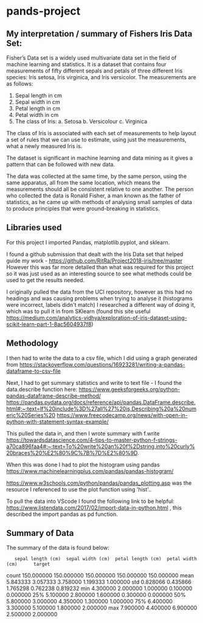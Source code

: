 # pands-project
## My interpretation / summary of Fishers Iris Data Set:

Fisher’s Data set is a widely used multivariate data set in the field of machine learning and statistics. It is a dataset that contains four measurements of fifty different sepals and petals of three different Iris species: Iris setosa, Iris virginica, and Iris versicolor. The measurements are as follows:
1.	Sepal length in cm
2.	Sepal width in cm
3.	Petal length in cm
4.	Petal width in cm
5.	The class of Iris:
    a.	Setosa
    b.	Versicolour
    c.	Virginica

The class of Iris is associated with each set of measurements to help layout a set of rules that we can use to estimate, using just the measurements, what a newly measured Iris is.

The dataset is significant in machine learning and data mining as it gives a pattern that can be followed with new data.

The data was collected at the same time, by the same person, using the same apparatus, all from the same location, which means the measurements should all be consistent relative to one another. The person who collected the data is Ronald Fisher, a man known as the father of statistics, as he came up with methods of analysing small samples of data to produce principles that were ground-breaking in statistics.

## Libraries used

For this project I imported Pandas, matplotlib.pyplot, and sklearn.

I found a github submission that dealt with the Iris Data set that helped guide my work - https://github.com/RitRa/Project2018-iris/tree/master However this was far more detailed than what was required for this project so it was just used as an interesting source to see what methods could be used to get the results needed.

I originally pulled the data from the UCI repository, however as this had no headings and was causing problems when trying to analyse it (histograms were incorrect, labels didn't match) I researched a different way of doing it, which was to pull it in from SKlearn (found this site useful https://medium.com/analytics-vidhya/exploration-of-iris-dataset-using-scikit-learn-part-1-8ac5604937f8)

## Methodology

I then had to write the data to a csv file, which I did using a graph generated from https://stackoverflow.com/questions/16923281/writing-a-pandas-dataframe-to-csv-file

Next, I had to get summary statistics and write to text file - I found the data.describe function here: https://www.geeksforgeeks.org/python-pandas-dataframe-describe-method/ https://pandas.pydata.org/docs/reference/api/pandas.DataFrame.describe.html#:~:text=If%20include%3D%27all%27%20is,Describing%20a%20numeric%20Series%20 https://www.freecodecamp.org/news/with-open-in-python-with-statement-syntax-example/ 

This pulled the data in, and then I wrote summary with f.write https://towardsdatascience.com/4-tips-to-master-python-f-strings-a70ca896faa4#:~:text=To%20write%20an%20f%2Dstring,into%20curly%20braces%20%E2%80%9C%7B%7D%E2%80%9D.

When this was done I had to plot the histogram using pandas https://www.machinelearningplus.com/pandas/pandas-histogram/

https://www.w3schools.com/python/pandas/pandas_plotting.asp was the resource I referenced to use the plot function using 'hist'..

To pull the data into VScode I found the following link to be helpful: https://www.listendata.com/2017/02/import-data-in-python.html , this described the import pandas as pd function.

## Summary of Data

The summary of the data is found below:

       sepal length (cm)  sepal width (cm)  petal length (cm)  petal width (cm)      target
count         150.000000        150.000000         150.000000        150.000000  150.000000
mean            5.843333          3.057333           3.758000          1.199333    1.000000
std             0.828066          0.435866           1.765298          0.762238    0.819232
min             4.300000          2.000000           1.000000          0.100000    0.000000
25%             5.100000          2.800000           1.600000          0.300000    0.000000
50%             5.800000          3.000000           4.350000          1.300000    1.000000
75%             6.400000          3.300000           5.100000          1.800000    2.000000
max             7.900000          4.400000           6.900000          2.500000    2.000000



